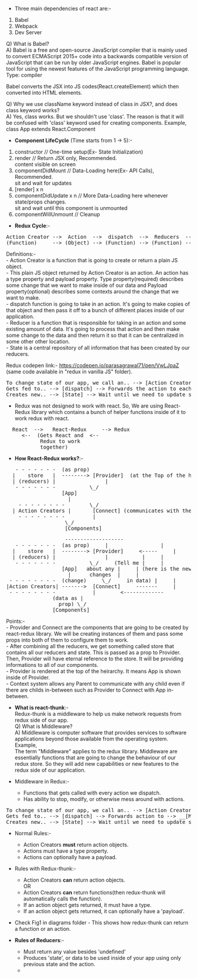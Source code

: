* Three main dependencies of react are:-   
1. Babel   
2. Webpack   
3. Dev Server   

Q) What is Babel?   
A) Babel is a free and open-source JavaScript compiler that is mainly used to convert ECMAScript 2015+ code into a backwards compatible version of JavaScript that can be run by older JavaScript engines. Babel is popular tool for using the newest features of the JavaScript programming language.   
Type: compiler   

Babel converts the JSX into JS codes(React.createElement) which then converted into HTML elements.   

Q) Why we use className keyword instead of class in JSX?, and does class keyword works?   
A) Yes, class works. But we shouldn't use 'class'. The reason is that it will be confused with 'class' keyword used for creating components. Example, class App extends React.Component   

* __Component LifeCycle__ (Time starts from 1 -> 5):-   
1. constructor	// One-time setup(Ex- State Initialization)   
2. render	// Return JSX only, Recommended.   
	content visible on screen   
3. componentDidMount	// Data-Loading here(Ex- API Calls), Recommended.   
	sit and wait for updates  
4. [render] x n   
5. componentDidUpdate x n	// More Data-Loading here whenever state/props changes.   
	sit and wait until this component is unmounted   
6. componentWillUnmount	// Cleanup   

* __Redux Cycle__:-   
<pre>
Action Creator -->  Action  -->  dispatch  -->  Reducers  -->  State   
(Function)     --> (Object) --> (Function) --> (Function) --> (Object)
</pre>   
Definitions:-      
	- Action Creator is a function that is going to create or return a plain JS object.   
	- This plain JS object returned by Action Creator is an action. An action has a type property and payload property. Type property(required) describes some change that we want to make inside of our data and Payload property(optional) describes some contexts around the change that we want to make.   
	- dispatch function is going to take in an action. It's going to make copies of that object and then pass it off to a bunch of different places inside of our application.   
	- Reducer is a function that is responsible for taking in an action and some existing amount of data. It's going to process that action and then make some change to the data and then return it so that it can be centralized in some other other location.   
	- State is a central repository of all information that has been created by our reducers.   

Redux codepen link:- https://codepen.io/parasagrawal71/pen/VwLJpaZ   
(same code available in "redux in vanilla JS" folder).   

<pre>
To change state of our app, we call an.. --> [Action Creator] --> produces an.. --> [Action] --> 
Gets fed to.. --> [dispatch] --> Forwards the action to each reducers.. --> [Reducers] --> 
Creates new.. --> [State] --> Wait until we need to update state again.  
</pre>   

* Redux was not designed to work with react. So, We are using React-Redux library which contains a bunch of helper functions inside of it to work redux with react.   
<pre>
  React  -->   React-Redux     --> Redux   
	 <--  (Gets React and  <--   
	       Redux to work   
	       together)   
</pre>	       

* __How React-Redux works?__:-   
<pre>
   - - - - - - -  (as prop)
  |    store   |  --------> [Provider]  (at the Top of the heirarchy, above App)
  | (reducers) |                |
   - - - - - - - 	       \_/
			      [App] 
			        |
    - - - - - - - -	       \_/
  | Action Creators | 	    [Connect] (communicates with the Provider through context system not the prop system)
    - - - - - - - -	        |
			       \_/
		           [Components]
</pre>  
 
<pre>				    -------------------
   - - - - - - -  (as prop)	    |	              |
  |    store   |  --------> [Provider]	   <-----     |  
  | (reducers) |                |	        |     |
   - - - - - - - 	       \_/     (Tell me |     |
			      [App]   about any |     | (here is the new data with changes)
			        |      changes  |     |
 - - - - - - - -  (change)     \_/     in data) |     |
|Action Creators| ------->  [Connect]     -------     |
 - - - - - - - -    		|        <-------------	
		       (data as |
		         prop) \_/
			   [Components]
</pre>

Points:-   
	- Provider and Connect are the components that are going to be created by react-redux library. We will be creating instances of them and pass some props into both of them to configure them to work.   
	- After combining all the reducers, we get something called store that contains all our reducers and state. This is passed as a prop to Provider. Then, Provider will have eternal reference to the store. It will be providing informations to all of our components.   
	- Provider is rendered at the top of the heirarchy. It means App is shown inside of Provider.   
	- Context system allows any Parent to communicate with any child even if there are childs in-between such as Provider to Connect with App in-between.   

* __What is react-thunk__:-   
Redux-thunk is a middleware to help us make network requests from redux side of our app.   
Q) What is Middleware?   
A) Middleware is computer software that provides services to software applications beyond those available from the operating system.   
Example,   
The term "Middleware" applies to the redux library. Middleware are essentially functions that are going to change the behaviour of our redux store. So they will add new capabilities or new features to the redux side of our application.   

* Middleware in Redux:-   
	- Functions that gets called with every action we dispatch.   
	- Has ability to stop, modify, or otherwise mess around with actions.   
<pre>
To change state of our app, we call an.. --> [Action Creator] --> produces an.. --> [Action] --> 
Gets fed to.. --> [dispatch] --> Forwards action to --> __[Middleware]__ --> sends action to --> [Reducers] --> 
Creates new.. --> [State] --> Wait until we need to update state again.  
</pre> 

* Normal Rules:-   
	- Action Creators __must__ return action objects.   
	- Actions must have a type property.   
	- Actions can optionally have a payload.   

* Rules with Redux-thunk:-   
	- Action Creators __can__ return action objects.   
	OR   
	- Action Creators __can__ return functions(then redux-thunk will automatically calls the function).   
	- If an action object gets returned, it must have a type.   
	- If an action object gets returned, it can optionally have a 'payload'.   

* Check Fig1 in diagrams folder - This shows how redux-thunk can return a function or an action.   

* __Rules of Reducers__:-
	- Must return any value besides 'undefined'   
	- Produces 'state', or data to be used inside of your app using only previous state and the action.   
	- 